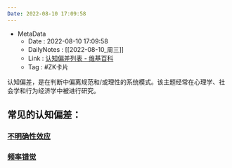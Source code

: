 ```yaml
---
Date: 2022-08-10 17:09:58
---
```

- MetaData
	- Date : 2022-08-10 17:09:58
	- DailyNotes : [[2022-08-10_周三]]
	- Link : [认知偏差列表 - 维基百科](https://zh.wikipedia.org/wiki/%E8%AA%8D%E7%9F%A5%E5%81%8F%E8%AA%A4%E5%88%97%E8%A1%A8)
	- Tag : #ZK卡片 

认知偏差，是在判断中偏离规范和/或理性的系统模式。该主题经常在心理学、社会学和行为经济学中被进行研究。

## 常见的认知偏差：

### [不明确性效应](https://zh.wikipedia.org/wiki/%E4%B8%8D%E6%98%8E%E7%A2%BA%E6%80%A7%E6%95%88%E6%87%89)

### **[频率错觉](https://zh.wikipedia.org/wiki/%E9%A2%91%E7%8E%87%E9%94%99%E8%A7%89 "频率错觉")**
